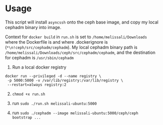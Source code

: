 # Usage

This script will install `asyncssh` onto the ceph base image, and copy my local cephadm binary into image.

Context for `docker build` in `run.sh` is set to `/home/melissali/Downloads` where the Dockerfile is and where .dockerignore is (`*\n!ceph/src/cephadm/cephadm`). My local cephadm binary path is `/home/melissali/Downloads/ceph/src/cephadm/cephadm`, and the destination for cephadm is `/usr/sbin/cephadm` 

1. Run a local docker registry

```
docker run --privileged -d --name registry \
 -p 5000:5000 -v /var/lib/registry:/var/lib/registry \
 --restart=always registry:2
```
2. `chmod +x run.sh`

2. run `sudo ./run.sh melissali-ubuntu:5000`

3. run `sudo ./cephadm --image melissali-ubuntu:5000/ceph/ceph bootstrap ...`
